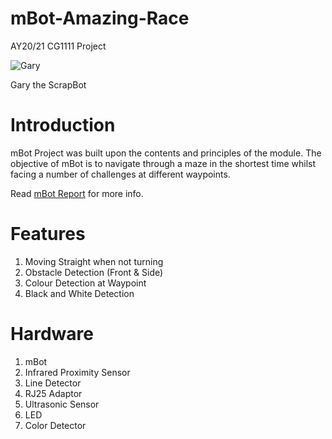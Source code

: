 # mBot-Amazing-Race
AY20/21 CG1111 Project

![Gary](https://user-images.githubusercontent.com/69495787/129221681-450397b5-4cd1-4f4f-8b1a-38a638b143f1.jpg)

Gary the ScrapBot
# Introduction
mBot Project was built upon the contents and principles of the module. The objective of mBot is to navigate through a maze in the shortest time whilst facing a number of challenges at different waypoints. 

Read [mBot Report](https://github.com/Poopies99/mBot-Amazing-Race/blob/main/mBot%20Report.pdf) for more info.

# Features
1. Moving Straight when not turning
2. Obstacle Detection (Front & Side)
3. Colour Detection at Waypoint
4. Black and White Detection

# Hardware 
1. mBot
2. Infrared Proximity Sensor
3. Line Detector
4. RJ25 Adaptor
5. Ultrasonic Sensor
6. LED
7. Color Detector
